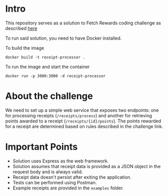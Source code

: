 # Intro

This repository serves as a solution to Fetch Rewards coding challenge as described [here](https://github.com/ddeka99/receipt-processor-challenge-solution)

To run said solution, you need to have Docker installed.

To build the image
```
docker build -t receipt-processor .
```
To run the image and start the container
```
docker run -p 3000:3000 -d receipt-processor
```

# About the challenge

We need to set up a simple web service that exposes two endpoints: one for processing receipts (`/receipts/process`) and another for retrieving points awarded to a receipt (`/receipts/{id}/points`). The points rewarded for a receipt are determined based on rules described in the challenge link.

# Important Points

- Solution uses Express as the web framework.
- Solution assumes that receipt data is provided as a JSON object in the request body and is always valid.
- Receipt data doesn't persist after exiting the application.
- Tests can be performed using Postman.
- Example receipts are provided in the `examples` folder.